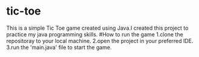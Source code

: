 # tic-toe
This is a simple Tic Toe game created using Java.I created this project to practice my java programming skills.
#How to run the game
1.clone the repositoray to your local machine.
2.open the project in your preferred IDE.
3.run the 'main.java' file to start the game.
